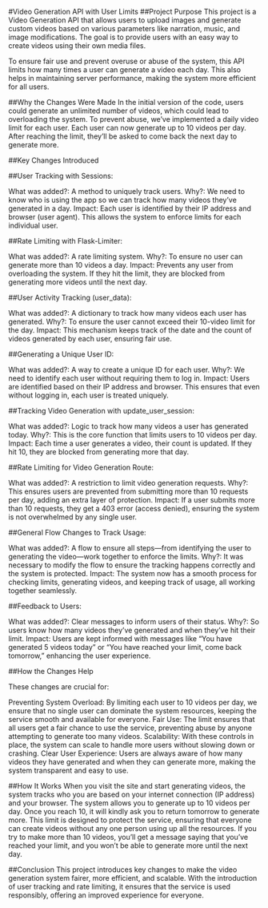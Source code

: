 #Video Generation API with User Limits
##Project Purpose
This project is a Video Generation API that allows users to upload images and generate custom videos based on various parameters like narration, music, and image modifications. The goal is to provide users with an easy way to create videos using their own media files.

To ensure fair use and prevent overuse or abuse of the system, this API limits how many times a user can generate a video each day. This also helps in maintaining server performance, making the system more efficient for all users.

##Why the Changes Were Made
In the initial version of the code, users could generate an unlimited number of videos, which could lead to overloading the system. To prevent abuse, we’ve implemented a daily video limit for each user. Each user can now generate up to 10 videos per day. After reaching the limit, they’ll be asked to come back the next day to generate more.

##Key Changes Introduced

##User Tracking with Sessions:

What was added?: A method to uniquely track users.
Why?: We need to know who is using the app so we can track how many videos they’ve generated in a day.
Impact: Each user is identified by their IP address and browser (user agent). This allows the system to enforce limits for each individual user.

##Rate Limiting with Flask-Limiter:

What was added?: A rate limiting system.
Why?: To ensure no user can generate more than 10 videos a day.
Impact: Prevents any user from overloading the system. If they hit the limit, they are blocked from generating more videos until the next day.

##User Activity Tracking (user_data):

What was added?: A dictionary to track how many videos each user has generated.
Why?: To ensure the user cannot exceed their 10-video limit for the day.
Impact: This mechanism keeps track of the date and the count of videos generated by each user, ensuring fair use.

##Generating a Unique User ID:

What was added?: A way to create a unique ID for each user.
Why?: We need to identify each user without requiring them to log in.
Impact: Users are identified based on their IP address and browser. This ensures that even without logging in, each user is treated uniquely.

##Tracking Video Generation with update_user_session:

What was added?: Logic to track how many videos a user has generated today.
Why?: This is the core function that limits users to 10 videos per day.
Impact: Each time a user generates a video, their count is updated. If they hit 10, they are blocked from generating more that day.

##Rate Limiting for Video Generation Route:

What was added?: A restriction to limit video generation requests.
Why?: This ensures users are prevented from submitting more than 10 requests per day, adding an extra layer of protection.
Impact: If a user submits more than 10 requests, they get a 403 error (access denied), ensuring the system is not overwhelmed by any single user.

##General Flow Changes to Track Usage:

What was added?: A flow to ensure all steps—from identifying the user to generating the video—work together to enforce the limits.
Why?: It was necessary to modify the flow to ensure the tracking happens correctly and the system is protected.
Impact: The system now has a smooth process for checking limits, generating videos, and keeping track of usage, all working together seamlessly.

##Feedback to Users:

What was added?: Clear messages to inform users of their status.
Why?: So users know how many videos they’ve generated and when they’ve hit their limit.
Impact: Users are kept informed with messages like “You have generated 5 videos today” or “You have reached your limit, come back tomorrow,” enhancing the user experience.

##How the Changes Help

These changes are crucial for:

Preventing System Overload: By limiting each user to 10 videos per day, we ensure that no single user can dominate the system resources, keeping the service smooth and available for everyone.
Fair Use: The limit ensures that all users get a fair chance to use the service, preventing abuse by anyone attempting to generate too many videos.
Scalability: With these controls in place, the system can scale to handle more users without slowing down or crashing.
Clear User Experience: Users are always aware of how many videos they have generated and when they can generate more, making the system transparent and easy to use.

##How It Works 
When you visit the site and start generating videos, the system tracks who you are based on your internet connection (IP address) and your browser.
The system allows you to generate up to 10 videos per day. Once you reach 10, it will kindly ask you to return tomorrow to generate more.
This limit is designed to protect the service, ensuring that everyone can create videos without any one person using up all the resources.
If you try to make more than 10 videos, you’ll get a message saying that you’ve reached your limit, and you won’t be able to generate more until the next day.


##Conclusion
This project introduces key changes to make the video generation system fairer, more efficient, and scalable. With the introduction of user tracking and rate limiting, it ensures that the service is used responsibly, offering an improved experience for everyone.
